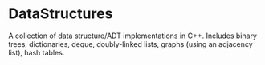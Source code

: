 # DataStructures
A collection of data structure/ADT implementations in C++. Includes binary trees, dictionaries, deque, doubly-linked lists, graphs (using an adjacency list), hash tables.
